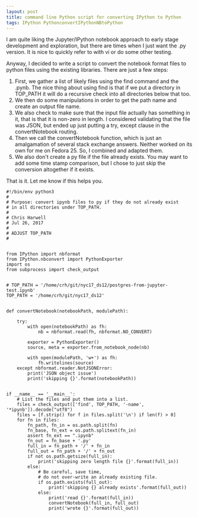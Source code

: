 ```yaml
---
layout: post
title: command line Python script for converting IPython to Python
tags: IPython PythonconvertIPythonNBtoPython
---
```


I am quite liking the Jupyter/IPython notebook approach to early stage development and exploration, but there are times when I just want the .py version.  It is nice to quickly refer to with vi or do some other testing.  

Anyway, I decided to write a script to convert the notebook format files to python files using the existing libraries.  There are just a few steps:

1. First, we gather a list of likely files using the find command and the .pynb.  The nice thing about using find is that if we put a directory in TOP_PATH it will do a recursive check into all directories below that too.  
2. We then do some manipulations in order to get the path name and create an output file name.  
3. We also check to make sure that the input file actually has something in it, that is that it is non-zero in length.  I considered validating that the file was JSON, but ended up just putting a try, except clause in the convertNotebook routing.
4. Then we call the convertNotebook function, which is just an amalgamation of several stack exchange answers.  Neither worked on its own for me on Fedora 25. So, I combined and adapted them. 
5. We also don't create a py file if the file already exists.  You may want to add some time stamp comparison, but I chose to just skip the conversion altogether if it exists.  

That is it. Let me know if this helps you.

```
#!/bin/env python3
#
# Purpose: convert ipynb files to py if they do not already exist
# in all directories under TOP_PATH.
#
# Chris Harwell
# Jul 26, 2017
#
# ADJUST TOP_PATH
#


from IPython import nbformat
from IPython.nbconvert import PythonExporter
import os
from subprocess import check_output


# TOP_PATH = '/home/crh/git/nyc17_ds12/postgres-from-jupyter-test.ipynb'
TOP_PATH = '/home/crh/git/nyc17_ds12'


def convertNotebook(notebookPath, modulePath):

    try:
        with open(notebookPath) as fh:
            nb = nbformat.read(fh, nbformat.NO_CONVERT)

        exporter = PythonExporter()
        source, meta = exporter.from_notebook_node(nb)

        with open(modulePath, 'w+') as fh:
            fh.writelines(source)
    except nbformat.reader.NotJSONError:
        print('JSON object issue')
        print('skipping {}'.format(notebookPath))


if __name__ == '__main__':
    # List the files and put them into a list.
    files = check_output(['find', TOP_PATH, '-name', '*ipynb']).decode("utf8")
    files = [f.strip() for f in files.split('\n') if len(f) > 0]
    for fn in files:
        fn_path, fn_in = os.path.split(fn)
        fn_base, fn_ext = os.path.splitext(fn_in)
        assert fn_ext == ".ipynb"
        fn_out = fn_base + '.py'
        full_in = fn_path + '/' + fn_in
        full_out = fn_path + '/' + fn_out
        if not os.path.getsize(full_in):
            print('skipping zero length file {}'.format(full_in))
        else:
            # Be careful, save time,
            # do not over-write an already existing file.
            if os.path.exists(full_out):
                print('skipping {} already exists'.format(full_out))
            else:
                print('read {}'.format(full_in))
                convertNotebook(full_in, full_out)
                print('wrote {}'.format(full_out))

```
